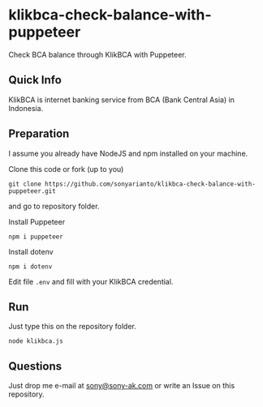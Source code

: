 # klikbca-check-balance-with-puppeteer
Check BCA balance through KlikBCA with Puppeteer.

## Quick Info
KlikBCA is internet banking service from BCA (Bank Central Asia) in Indonesia.

## Preparation
I assume you already have NodeJS and npm installed on your machine.

Clone this code or fork (up to you)
```
git clone https://github.com/sonyarianto/klikbca-check-balance-with-puppeteer.git
```
and go to repository folder.

Install Puppeteer
```
npm i puppeteer
```
Install dotenv
```
npm i dotenv
```
Edit file `.env` and fill with your KlikBCA credential.

## Run
Just type this on the repository folder.
```
node klikbca.js
```

## Questions
Just drop me e-mail at sony@sony-ak.com or write an Issue on this repository.
